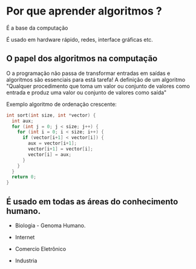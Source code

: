 # Por que aprender algoritmos ?

É a base da computação

É usado em hardware rápido, redes, interface gráficas etc.

## O papel dos algoritmos na computação

O a programação não passa de transformar entradas em saídas e algoritmos são
essenciais para está tarefa! A definição de um algoritmo "Qualquer procedimento
que toma um valor ou conjunto de valores como entrada e produz uma valor ou
conjunto de valores como saída"

Exemplo algoritmo de ordenação crescente:

```C
int sort(int size, int *vector) {
  int aux;
  for (int j = 0; j < size; j++) {
    for (int i = 0; i < size; i++) {
      if (vector[i+1] < vector[i]) {
        aux = vector[i+1];
        vector[i+1] = vector[i];
        vector[i] = aux;
      }
    }
  }
  return 0;
}
```

## É usado em todas as áreas do conhecimento humano.

* Biologia - Genoma Humano.

* Internet

* Comercio Eletrônico

* Industria

##






